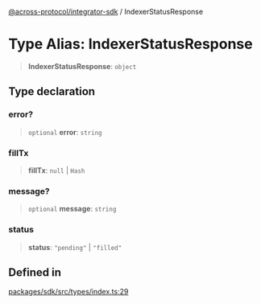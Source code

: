 [@across-protocol/integrator-sdk](../README.md) / IndexerStatusResponse

# Type Alias: IndexerStatusResponse

> **IndexerStatusResponse**: `object`

## Type declaration

### error?

> `optional` **error**: `string`

### fillTx

> **fillTx**: `null` \| `Hash`

### message?

> `optional` **message**: `string`

### status

> **status**: `"pending"` \| `"filled"`

## Defined in

[packages/sdk/src/types/index.ts:29](https://github.com/across-protocol/toolkit/blob/fa61c35c7597804e093096de254dbc326f096003/packages/sdk/src/types/index.ts#L29)
